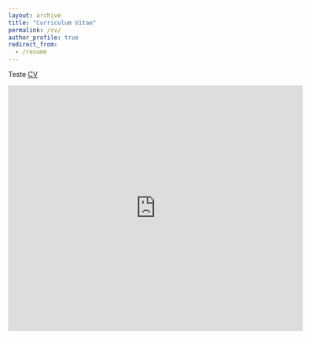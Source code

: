 ```yaml
---
layout: archive
title: "Curriculum Vitae"
permalink: /cv/
author_profile: true
redirect_from:
  - /resume
---
```


Teste 
[CV]( https://docs.google.com/viewer?url=${https://github.com/manfredinid/manfredinid.github.io/raw/master/files/Curriculum_Vitae.pdf})


<iframe src="http://docs.google.com/gview?url=https://github.com/manfredinid/manfredinid.github.io/raw/master/files/Curriculum_Vitae.pdf&embedded=true" 
style="width:600px; height:500px;" frameborder="0"></iframe>



